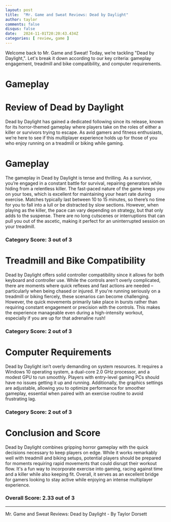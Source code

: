 ```yaml
---
layout: post
title:  "Mr. Game and Sweat Reviews: Dead by Daylight"
author: taylor
comments: false
disqus: false
date:   2024-11-01T20:20:43.434Z
categories: [ review, game ]
---
```


Welcome back to Mr. Game and Sweat! Today, we’re tackling "Dead by Daylight,". Let's break it down according to our key criteria: gameplay engagement, treadmill and bike compatibility, and computer requirements.

# Gameplay

# Review of Dead by Daylight

Dead by Daylight has gained a dedicated following since its release, known for its horror-themed gameplay where players take on the roles of either a killer or survivors trying to escape. As avid gamers and fitness enthusiasts, we’re here to see if this multiplayer experience holds up for those of you who enjoy running on a treadmill or biking while gaming.

# Gameplay

The gameplay in Dead by Daylight is tense and thrilling. As a survivor, you’re engaged in a constant battle for survival, repairing generators while hiding from a relentless killer. The fast-paced nature of the game keeps you on your toes, which is excellent for maintaining your heart rate during exercise. Matches typically last between 10 to 15 minutes, so there’s no time for you to fall into a lull or be distracted by slow sections. However, when playing as the killer, the pace can vary depending on strategy, but that only adds to the suspense. There are no long cutscenes or interruptions that can pull you out of the ascetic, making it perfect for an uninterrupted session on your treadmill.

### Category Score: 3 out of 3

# Treadmill and Bike Compatibility

Dead by Daylight offers solid controller compatibility since it allows for both keyboard and controller use. While the controls aren’t overly complicated, there are moments where quick reflexes and fast actions are needed – particularly when being chased or injured. If you're running seriously on a treadmill or biking fiercely, these scenarios can become challenging. However, the quick movements primarily take place in bursts rather than requiring constant engagement or precision with the controls. This makes the experience manageable even during a high-intensity workout, especially if you are up for that adrenaline rush!

### Category Score: 2 out of 3

# Computer Requirements

Dead by Daylight isn’t overly demanding on system resources. It requires a Windows 10 operating system, a dual-core 2.0 GHz processor, and a modest GPU to run smoothly. Players with entry-level gaming PCs should have no issues getting it up and running. Additionally, the graphics settings are adjustable, allowing you to optimize performance for smoother gameplay, essential when paired with an exercise routine to avoid frustrating lag.

### Category Score: 2 out of 3

# Conclusion and Score

Dead by Daylight combines gripping horror gameplay with the quick decisions necessary to keep players on edge. While it works remarkably well with treadmill and biking setups, potential players should be prepared for moments requiring rapid movements that could disrupt their workout flow. It's a fun way to incorporate exercise into gaming, racing against time and a killer while also keeping fit. Overall, it serves as an excellent bridge for gamers looking to stay active while enjoying an intense multiplayer experience.

### Overall Score: 2.33 out of 3

---

Mr. Game and Sweat Reviews: Dead by Daylight - By Taylor Dorsett

